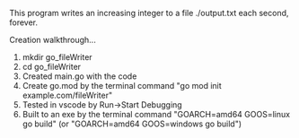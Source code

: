 This program writes an increasing integer to a file ./output.txt each second, forever.

Creation walkthrough...
1. mkdir go_fileWriter
2. cd go_fileWriter
3. Created main.go with the code
4. Create go.mod by the terminal command "go mod init example.com/fileWriter"
5. Tested in vscode by Run->Start Debugging
6. Built to an exe by the terminal command "GOARCH=amd64 GOOS=linux go build"
(or "GOARCH=amd64 GOOS=windows go build")